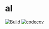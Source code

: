 # al

[![Build](https://github.com/yiyas/al/workflows/Build/badge.svg)](https://github.com/yiyas/al/actions?query=workflow%3ABuild)
[![codecov](https://codecov.io/gh/yiyas/al/branch/master/graph/badge.svg)](https://codecov.io/gh/yiyas/al)



